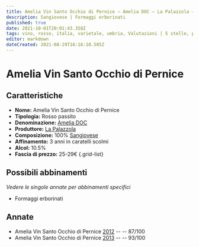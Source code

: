 ```yaml
---
title: Amelia Vin Santo Occhio di Pernice – Amelia DOC – La Palazzola – Umbria (IT) – 25-29€ – 5★
description: Sangiovese | Formaggi erborinati 
published: true
date: 2021-10-01T20:01:43.358Z
tags: vino, rosso, italia, varietale, umbria, Valutazioni | 5 stelle, passito, Sangiovese,  Formaggi erborinati, Prezzi | 25-29€
editor: markdown
dateCreated: 2021-08-29T16:16:10.505Z
---
```


# Amelia Vin Santo Occhio di Pernice

## Caratteristiche
- **Nome:** Amelia Vin Santo Occhio di Pernice
- **Tipologia:** Rosso passito
- **Denominazione:** [Amelia DOC](/denominazioni/Italia/Umbria/DOC/Amelia) 
- **Produttore:** [La Palazzola](/produttori/Italia/Umbria/La-Palazzola) 
- **Composizione:** 100% [Sangiovese](/Italia/bacca-nera/sangiovese)
- **Affinamento:** 3 anni in caratelli scolmi 
- **Alcol:** 10.5%
- **Fascia di prezzo:** 25-29€
{.grid-list}


## Possibili abbinamenti
*Vedere le singole annate per abbinamenti specifici*

- Formaggi erborinati


## Annate
- Amelia Vin Santo Occhio di Pernice [2012](vini/Italia/Umbria/La-Palazzola/Amelia-Vin-Santo-Occhio-di-Pernice/2012) -- <span class="star-3"></span> -- 87/100
- Amelia Vin Santo Occhio di Pernice [2013](vini/Italia/Umbria/La-Palazzola/Amelia-Vin-Santo-Occhio-di-Pernice/2013) -- <span class="star-5"></span> -- 93/100